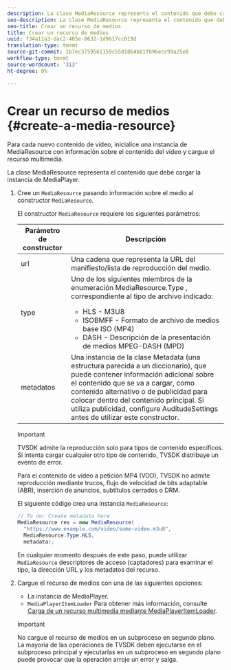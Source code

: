 ```yaml
---
description: La clase MediaResource representa el contenido que debe cargar la instancia de MediaPlayer.
seo-description: La clase MediaResource representa el contenido que debe cargar la instancia de MediaPlayer.
seo-title: Crear un recurso de medios
title: Crear un recurso de medios
uuid: f34a11a3-dac2-405e-8632-1d9617cc019d
translation-type: tm+mt
source-git-commit: 1b7ec3759561159c55018b4b81f896ecc99a25e8
workflow-type: tm+mt
source-wordcount: '313'
ht-degree: 0%

---
```



# Crear un recurso de medios {#create-a-media-resource}

Para cada nuevo contenido de vídeo, inicialice una instancia de MediaResource con información sobre el contenido del vídeo y cargue el recurso multimedia.

La clase MediaResource representa el contenido que debe cargar la instancia de MediaPlayer.

1. Cree un `MediaResource` pasando información sobre el medio al constructor `MediaResource`.

   El constructor `MediaResource` requiere los siguientes parámetros:

   <table id="table_22886D6770FB45E99D35D0B90E6CC302">
      <thead>
      <tr>
      <th colname="col1" class="entry"> Parámetro de constructor </th>
      <th colname="col2" class="entry"> Descripción </th>
      </tr>
      </thead>
      <tbody>
      <tr>
      <td colname="col1"> <span class="codeph"> url  </span> </td>
      <td colname="col2"> Una cadena que representa la URL del manifiesto/lista de reproducción del medio. </td>
      </tr>
      <tr>
      <td colname="col1"> <span class="codeph"> type  </span> </td>
      <td colname="col2"> Uno de los siguientes miembros de la enumeración <span class="codeph"> MediaResource.Type </span>, correspondiente al tipo de archivo indicado:
      <ul id="ul_C286ED3C31364B858A1C9AF3356E9282">
      <li id="li_25B24EF76D8849DE8764539F25E435FA"> <span class="codeph"> HLS  </span> - M3U8 </li>
      <li id="li_1344A41B434D49229E392F1AAF9ECA81"> <span class="codeph"> ISOBMFF  </span> - Formato de archivo de medios base ISO (MP4) </li>
      <li id="li_92392073B7334916B06B16570C51AC91"> <span class="codeph"> DASH  </span> - Descripción de la presentación de medios MPEG-DASH (MPD) </li>
      </ul> </td>
      </tr>
      <tr>
      <td colname="col1"> <span class="codeph"> metadatos  </span> </td>
      <td colname="col2"> Una instancia de la clase <span class="codeph"> Metadata </span> (una estructura parecida a un diccionario), que puede contener información adicional sobre el contenido que se va a cargar, como contenido alternativo o de publicidad para colocar dentro del contenido principal. Si utiliza publicidad, configure <span class="codeph"> AuditudeSettings </span> antes de utilizar este constructor. </td>
      </tr>
      </tbody>
   </table>

   >[!IMPORTANT]
   >
   >TVSDK admite la reproducción solo para tipos de contenido específicos. Si intenta cargar cualquier otro tipo de contenido, TVSDK distribuye un evento de error.
   >
   >Para el contenido de vídeo a petición MP4 (VOD), TVSDK no admite reproducción mediante trucos, flujo de velocidad de bits adaptable (ABR), inserción de anuncios, subtítulos cerrados o DRM.

   El siguiente código crea una instancia `MediaResource`:

   ```java
   // To do: Create metadata here
   MediaResource res = new MediaResource(
     "https://www.example.com/video/some-video.m3u8",
     MediaResource.Type.HLS,
     metadata);
   ```

   En cualquier momento después de este paso, puede utilizar `MediaResource` descriptores de acceso (captadores) para examinar el tipo, la dirección URL y los metadatos del recurso.

1. Cargue el recurso de medios con una de las siguientes opciones:

   * La instancia de MediaPlayer.
   * `MediaPlayerItemLoader` Para obtener más información, consulte  [Carga de un recurso multimedia mediante MediaPlayerItemLoader](../../../tvsdk-2.7-for-android/content-playback-options/mediaplayer-initialize-for-video/t-psdk-android-2.7-media-resource-load-using-mediaplayeritemloader.md).

   >[!IMPORTANT]
   >
   >No cargue el recurso de medios en un subproceso en segundo plano. La mayoría de las operaciones de TVSDK deben ejecutarse en el subproceso principal y ejecutarlas en un subproceso en segundo plano puede provocar que la operación arroje un error y salga.
